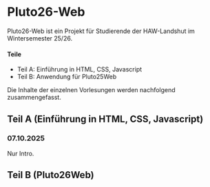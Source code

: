 # Pluto26-Web

Pluto26-Web ist ein Projekt für Studierende der HAW-Landshut im Wintersemester 25/26.

#### Teile 
- Teil A: Einführung in HTML, CSS, Javascript
- Teil B: Anwendung für Pluto25Web

Die Inhalte der einzelnen Vorlesungen werden nachfolgend zusammengefasst.




## Teil A (Einführung in HTML, CSS, Javascript)

### 07.10.2025
Nur Intro. 







## Teil B (Pluto26Web)

